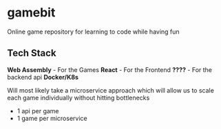 # gamebit
Online game repository for learning to code while having fun

## Tech Stack

__Web Assembly__ - For the Games
__React__ - For the Frontend
__????__ - For the backend api
__Docker/K8s__

Will most likely take a microservice approach which will allow us to scale each game individually without hitting bottlenecks
  - 1 api per game
  - 1 game per microservice
